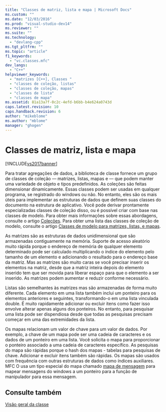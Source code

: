 ```yaml
---
title: "Classes de matriz, lista e mapa | Microsoft Docs"
ms.custom: ""
ms.date: "12/03/2016"
ms.prod: "visual-studio-dev14"
ms.reviewer: ""
ms.suite: ""
ms.technology: 
  - "devlang-cpp"
ms.tgt_pltfrm: ""
ms.topic: "article"
f1_keywords: 
  - "vc.classes.mfc"
dev_langs: 
  - "C++"
helpviewer_keywords: 
  - "matrizes [C++], Classes "
  - "classes de coleção, listas"
  - "classes de coleção, mapas"
  - "classes de lista"
  - "classes de mapa"
ms.assetid: 81a13a7f-0c2c-4efd-b6bb-b4e624a0743d
caps.latest.revision: 10
caps.handback.revision: 6
author: "mikeblome"
ms.author: "mblome"
manager: "ghogen"
---
```

# Classes de matriz, lista e mapa
[!INCLUDE[vs2017banner](../assembler/inline/includes/vs2017banner.md)]

Para tratar agregações de dados, a biblioteca de classe fornece um grupo de classes de coleção — matrizes, listas, mapas e — que podem manter uma variedade de objeto e tipos predefinidos.  As coleções são feitas dimensionar dinamicamente.  Essas classes podem ser usadas em qualquer programa, se registrado do windows ou não.  No entanto, eles são os mais úteis para implementar as estruturas de dados que definem suas classes do documento na estrutura de aplicativo.  Você pode derivar prontamente especializadas classes de coleção disso, ou é possível criar com base nas classes de modelo.  Para obter mais informações sobre essas abordagens, consulte o artigo [Coleções](../mfc/collections.md).  Para obter uma lista das classes de coleção de modelo, consulte o artigo [Classes de modelo para matrizes, listas, e mapas](../mfc/template-classes-for-arrays-lists-and-maps.md).  
  
 As matrizes são as estruturas de dados unidimensional que são armazenadas contiguamente na memória.  Suporte de acesso aleatório muito rápida porque o endereço de memória de qualquer elemento determinado pode ser calculado multiplicando o índice do elemento pelo tamanho de um elemento e adicionando o resultado para o endereço base da matriz.  Mas as matrizes são muito caras se você precisar inserir os elementos na matriz, desde que a matriz inteira depois do elemento inserido tem que ser movida para liberar espaço para que o elemento a ser inserido.  As matrizes podem aumentar e reduzir conforme necessário.  
  
 Listas são semelhantes às matrizes mas são armazenadas de forma muito diferente.  Cada elemento em uma lista também inclui um ponteiro para os elementos anteriores e seguintes, transformando\-o em uma lista vinculada double.  É muito rapidamente adicionar ou excluir itens como fazer isso envolve alterar apenas alguns dos ponteiros.  No entanto, para pesquisar uma lista pode ser dispendiosa desde que todas as pesquisas precisam começar em uma das extremidades da lista.  
  
 Os mapas relacionam um valor de chave para um valor de dados.  Por exemplo, a chave de um mapa pode ser uma cadeia de caracteres e os dados de um ponteiro em uma lista.  Você solicita o mapa para proporcionar o ponteiro associado a uma cadeia de caracteres específico.  As pesquisas do mapa são rápidas porque o hash dos mapas \- tabelas para pesquisas de chave.  Adicionar e excluir itens também são rápidas.  Os mapas são usados com frequência com outras estruturas de dados como índices auxiliares.  MFC O usa um tipo especial do mapa chamado [mapa de mensagem](../mfc/mapping-messages.md) para mapear mensagens do windows a um ponteiro para a função de manipulador para essa mensagem.  
  
## Consulte também  
 [Visão geral da classe](../mfc/class-library-overview.md)
